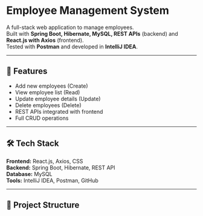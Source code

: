# Employee Management System

A full-stack web application to manage employees.  
Built with **Spring Boot, Hibernate, MySQL, REST APIs** (backend) and **React.js with Axios** (frontend).  
Tested with **Postman** and developed in **IntelliJ IDEA**.

---

## 🚀 Features
- Add new employees (Create)
- View employee list (Read)
- Update employee details (Update)
- Delete employees (Delete)
- REST APIs integrated with frontend
- Full CRUD operations

---

## 🛠️ Tech Stack
**Frontend:** React.js, Axios, CSS  
**Backend:** Spring Boot, Hibernate, REST API  
**Database:** MySQL  
**Tools:** IntelliJ IDEA, Postman, GitHub  

---

## 📂 Project Structure
